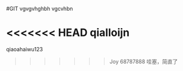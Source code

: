 #GIT
vgvgvhghbh
vgcvhbn


<<<<<<< HEAD
         qialloijn
=======

qiaoahaiwu123
>>>>>>> Joy
         68787888
         哇塞，简直了
